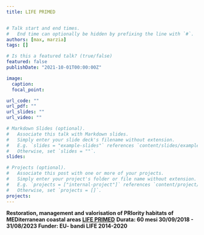 ```yaml
---
title: LIFE PRIMED 


# Talk start and end times.
#   End time can optionally be hidden by prefixing the line with `#`.
authors: [max, marzia]
tags: []

# Is this a featured talk? (true/false)
featured: false
publishDate: "2021-10-01T00:00:00Z"

image:
  caption: 
  focal_point: 

url_code: ""
url_pdf: ""
url_slides: ""
url_video: ""

# Markdown Slides (optional).
#   Associate this talk with Markdown slides.
#   Simply enter your slide deck's filename without extension.
#   E.g. `slides = "example-slides"` references `content/slides/example-slides.md`.
#   Otherwise, set `slides = ""`.
slides:

# Projects (optional).
#   Associate this post with one or more of your projects.
#   Simply enter your project's folder or file name without extension.
#   E.g. `projects = ["internal-project"]` references `content/project/deep-learning/index.md`.
#   Otherwise, set `projects = []`.
projects:
---
```


**Restoration, management and valorisation of PRIority habitats of MEDiterranean coastal areas [LIFE PRIMED](https://www.lifeprimed.eu/en/)**
**Durata: 60 mesi 30/09/2018 - 31/08/2023 Funder: EU- bandi LIFE 2014-2020**
